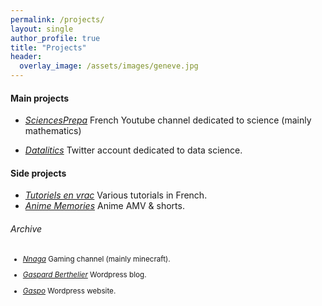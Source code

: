 ```yaml
---
permalink: /projects/
layout: single
author_profile: true
title: "Projects"
header:
  overlay_image: /assets/images/geneve.jpg
---
```


#### Main projects

- [*SciencesPrepa*](https://www.youtube.com/@sciencesprepa)
French Youtube channel dedicated to science (mainly mathematics)

- [*Datalitics*](https://x.com/datalitics)
Twitter account dedicated to data science.



#### Side projects

- [*Tutoriels en vrac*](https://www.youtube.com/channel/UCo-qkV187HhALYFvtq8fYxA) Various tutorials in French.
- [*Anime Memories*](https://www.youtube.com/channel/UC08isU1hjTjGIvLHQZ1uIIw) Anime AMV & shorts.


###### Archive
<sub>

  - [*Nnaga*](https://www.youtube.com/@Gaspa93100)
Gaming channel (mainly minecraft).

  - [*Gaspard Berthelier*](https://gaspardberthelier.home.blog/) Wordpress blog.

  - [*Gaspo*](https://gaspo125063974.wordpress.com/) Wordpress website.
</sub>
